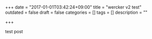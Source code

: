 +++
date = "2017-01-01T03:42:24+09:00"
title = "wercker v2 test"
outdated = false
draft = false
categories = []
tags = []
description = ""

+++


test post
